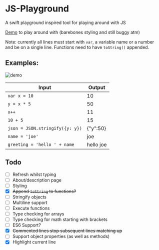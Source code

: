 # JS-Playground
A swift playground inspired tool for playing around with JS

[Demo](http://rossmackay.co/JS-Playground/) to play around with (barebones styling and still buggy atm)

Note: currently all lines must start with `var`, a variable name or a number and be on a single line. Functions need to have `toString()` appended.

## Examples:
![demo](https://cloud.githubusercontent.com/assets/2717635/7338316/4085acac-ec40-11e4-90f3-258d71db0feb.gif)

Input                            | Output
-------------------------------- | -------------
`var x = 10`                     | 10
`y = x * 5`                      | 50
`x++`                            | 11
`10 + 5`                         | 15
`json = JSON.stringify({y: y})`  | {"y":50}
`name = 'joe'`                   | joe
`greeting = 'hello ' + name`     | hello joe

## Todo
- [ ] Refresh whilst typing
- [ ] About/description page
- [ ] Styling
- [x] ~~Append `toString` to functions?~~
- [ ] Stringify objects
- [ ] Multiline support
- [ ] Execute functions
- [ ] Type checking for arrays
- [ ] Type checking for math starting with brackets
- [ ] ES6 Support?
- [x] ~~Commented lines stop subsequent lines matching up~~
- [ ] Support object properties (as well as methods)
- [x] Highlight current line
